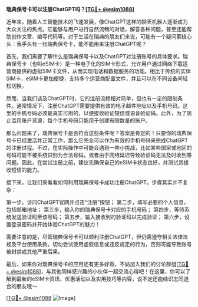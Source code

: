 **瑞典保号卡可以注册ChatGPT吗？[[TG💪+ @esim1088](https://t.me/s/esim1088)]**

近年来，随着人工智能技术的飞速发展，像ChatGPT这样的聊天机器人逐渐成为大众关注的焦点。它能够与用户进行自然流畅的对话，解答各种问题，甚至还能帮助创作文章、编写代码等。对于生活在瑞典的朋友们来说，可能有一个疑问萦绕心头：我手头有一张瑞典保号卡，能不能用来注册ChatGPT呢？

首先，我们需要了解什么是瑞典保号卡以及ChatGPT对注册账号的具体要求。瑞典保号卡（也叫eSIM卡）是一种电子化的SIM卡形式，允许用户通过网络下载运营商提供的虚拟SIM卡文件，从而实现电话和数据服务的功能。相比于传统的实体SIM卡，eSIM卡更加便捷，支持多个运营商配置文件，并且可以在不同设备间轻松切换。

然而，当我们谈及ChatGPT时，它的注册流程相对简单，但也有一定的限制条件。通常情况下，注册ChatGPT需要提供有效的电子邮件地址以及手机号码。这里的手机号码必须是真实可用的，以便接收验证短信或语音验证码。此外，为了防止滥用账户资源，每个手机号码只能用于创建有限数量的账户。

那么问题来了，瑞典保号卡是否符合这些条件呢？答案是肯定的！只要你的瑞典保号卡已经激活并正常工作，那么它完全可以作为有效的手机号码来完成ChatGPT的注册过程。不过，在实际操作中可能会遇到一些小挑战，比如某些国家或地区的号码可能不被系统识别为合法号码，或者由于网络延迟导致验证码无法及时收到等问题。因此，在尝试注册之前，建议先确保自己的eSIM卡状态良好，并测试其接收短信的能力。

接下来，让我们来看看如何利用瑞典保号卡成功注册ChatGPT。步骤其实并不复杂：

第一步，访问ChatGPT官网并点击“注册”按钮；
第二步，填写必要的个人信息，包括邮箱地址；
第三步，输入你的瑞典保号卡对应的手机号码；
第四步，等待系统发送验证码至该号码；
第五步，输入接收到的验证码以完成验证；
第六步，设置登录密码并开始体验ChatGPT的魅力！

需要注意的是，尽管瑞典保号卡可以顺利注册ChatGPT，但仍需遵守相关法律法规及平台使用条款。切勿尝试使用虚假信息或违反规定的行为，否则可能导致账号被封禁或其他严重后果。

最后，如果你对瑞典保号卡的应用还有更多好奇，不妨加入我们的讨论群组[[TG💪+ @esim1088](https://t.me/s/esim1088)]，与其他同样感兴趣的小伙伴一起交流心得吧！在这里，你可以了解到最新的eSIM卡资讯、优惠活动以及实用技巧等内容，说不定还能结识志同道合的朋友哦～

[[TG💪+ @esim1088](https://t.me/s/esim1088) ![Image](https://i.postimg.cc/4NQfJmqS/Snipaste-2025-05-13-00-14-12.png)]